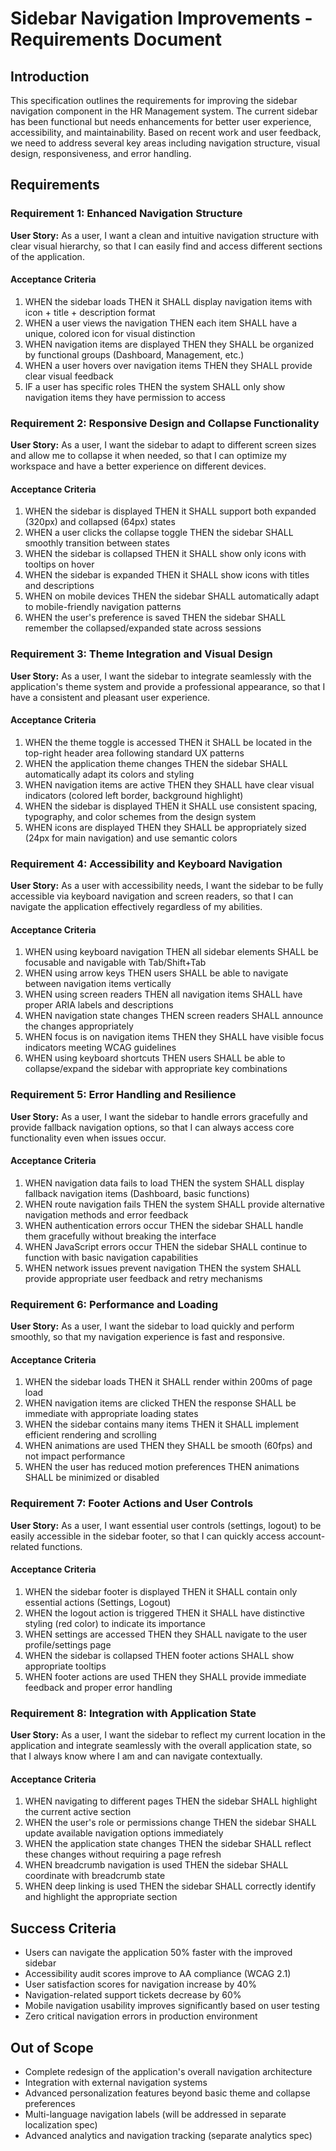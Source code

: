 # Sidebar Navigation Improvements - Requirements Document

## Introduction

This specification outlines the requirements for improving the sidebar navigation component in the HR Management system. The current sidebar has been functional but needs enhancements for better user experience, accessibility, and maintainability. Based on recent work and user feedback, we need to address several key areas including navigation structure, visual design, responsiveness, and error handling.

## Requirements

### Requirement 1: Enhanced Navigation Structure

**User Story:** As a user, I want a clean and intuitive navigation structure with clear visual hierarchy, so that I can easily find and access different sections of the application.

#### Acceptance Criteria

1. WHEN the sidebar loads THEN it SHALL display navigation items with icon + title + description format
2. WHEN a user views the navigation THEN each item SHALL have a unique, colored icon for visual distinction
3. WHEN navigation items are displayed THEN they SHALL be organized by functional groups (Dashboard, Management, etc.)
4. WHEN a user hovers over navigation items THEN they SHALL provide clear visual feedback
5. IF a user has specific roles THEN the system SHALL only show navigation items they have permission to access

### Requirement 2: Responsive Design and Collapse Functionality

**User Story:** As a user, I want the sidebar to adapt to different screen sizes and allow me to collapse it when needed, so that I can optimize my workspace and have a better experience on different devices.

#### Acceptance Criteria

1. WHEN the sidebar is displayed THEN it SHALL support both expanded (320px) and collapsed (64px) states
2. WHEN a user clicks the collapse toggle THEN the sidebar SHALL smoothly transition between states
3. WHEN the sidebar is collapsed THEN it SHALL show only icons with tooltips on hover
4. WHEN the sidebar is expanded THEN it SHALL show icons with titles and descriptions
5. WHEN on mobile devices THEN the sidebar SHALL automatically adapt to mobile-friendly navigation patterns
6. WHEN the user's preference is saved THEN the sidebar SHALL remember the collapsed/expanded state across sessions

### Requirement 3: Theme Integration and Visual Design

**User Story:** As a user, I want the sidebar to integrate seamlessly with the application's theme system and provide a professional appearance, so that I have a consistent and pleasant user experience.

#### Acceptance Criteria

1. WHEN the theme toggle is accessed THEN it SHALL be located in the top-right header area following standard UX patterns
2. WHEN the application theme changes THEN the sidebar SHALL automatically adapt its colors and styling
3. WHEN navigation items are active THEN they SHALL have clear visual indicators (colored left border, background highlight)
4. WHEN the sidebar is displayed THEN it SHALL use consistent spacing, typography, and color schemes from the design system
5. WHEN icons are displayed THEN they SHALL be appropriately sized (24px for main navigation) and use semantic colors

### Requirement 4: Accessibility and Keyboard Navigation

**User Story:** As a user with accessibility needs, I want the sidebar to be fully accessible via keyboard navigation and screen readers, so that I can navigate the application effectively regardless of my abilities.

#### Acceptance Criteria

1. WHEN using keyboard navigation THEN all sidebar elements SHALL be focusable and navigable with Tab/Shift+Tab
2. WHEN using arrow keys THEN users SHALL be able to navigate between navigation items vertically
3. WHEN using screen readers THEN all navigation items SHALL have proper ARIA labels and descriptions
4. WHEN navigation state changes THEN screen readers SHALL announce the changes appropriately
5. WHEN focus is on navigation items THEN they SHALL have visible focus indicators meeting WCAG guidelines
6. WHEN using keyboard shortcuts THEN users SHALL be able to collapse/expand the sidebar with appropriate key combinations

### Requirement 5: Error Handling and Resilience

**User Story:** As a user, I want the sidebar to handle errors gracefully and provide fallback navigation options, so that I can always access core functionality even when issues occur.

#### Acceptance Criteria

1. WHEN navigation data fails to load THEN the system SHALL display fallback navigation items (Dashboard, basic functions)
2. WHEN route navigation fails THEN the system SHALL provide alternative navigation methods and error feedback
3. WHEN authentication errors occur THEN the sidebar SHALL handle them gracefully without breaking the interface
4. WHEN JavaScript errors occur THEN the sidebar SHALL continue to function with basic navigation capabilities
5. WHEN network issues prevent navigation THEN the system SHALL provide appropriate user feedback and retry mechanisms

### Requirement 6: Performance and Loading

**User Story:** As a user, I want the sidebar to load quickly and perform smoothly, so that my navigation experience is fast and responsive.

#### Acceptance Criteria

1. WHEN the sidebar loads THEN it SHALL render within 200ms of page load
2. WHEN navigation items are clicked THEN the response SHALL be immediate with appropriate loading states
3. WHEN the sidebar contains many items THEN it SHALL implement efficient rendering and scrolling
4. WHEN animations are used THEN they SHALL be smooth (60fps) and not impact performance
5. WHEN the user has reduced motion preferences THEN animations SHALL be minimized or disabled

### Requirement 7: Footer Actions and User Controls

**User Story:** As a user, I want essential user controls (settings, logout) to be easily accessible in the sidebar footer, so that I can quickly access account-related functions.

#### Acceptance Criteria

1. WHEN the sidebar footer is displayed THEN it SHALL contain only essential actions (Settings, Logout)
2. WHEN the logout action is triggered THEN it SHALL have distinctive styling (red color) to indicate its importance
3. WHEN settings are accessed THEN they SHALL navigate to the user profile/settings page
4. WHEN the sidebar is collapsed THEN footer actions SHALL show appropriate tooltips
5. WHEN footer actions are used THEN they SHALL provide immediate feedback and proper error handling

### Requirement 8: Integration with Application State

**User Story:** As a user, I want the sidebar to reflect my current location in the application and integrate seamlessly with the overall application state, so that I always know where I am and can navigate contextually.

#### Acceptance Criteria

1. WHEN navigating to different pages THEN the sidebar SHALL highlight the current active section
2. WHEN the user's role or permissions change THEN the sidebar SHALL update available navigation options immediately
3. WHEN the application state changes THEN the sidebar SHALL reflect these changes without requiring a page refresh
4. WHEN breadcrumb navigation is used THEN the sidebar SHALL coordinate with breadcrumb state
5. WHEN deep linking is used THEN the sidebar SHALL correctly identify and highlight the appropriate section

## Success Criteria

- Users can navigate the application 50% faster with the improved sidebar
- Accessibility audit scores improve to AA compliance (WCAG 2.1)
- User satisfaction scores for navigation increase by 40%
- Navigation-related support tickets decrease by 60%
- Mobile navigation usability improves significantly based on user testing
- Zero critical navigation errors in production environment

## Out of Scope

- Complete redesign of the application's overall navigation architecture
- Integration with external navigation systems
- Advanced personalization features beyond basic theme and collapse preferences
- Multi-language navigation labels (will be addressed in separate localization spec)
- Advanced analytics and navigation tracking (separate analytics spec)